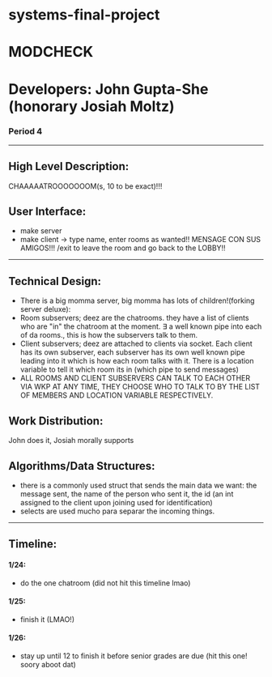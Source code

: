 # systems-final-project

# MODCHECK

# Developers: John Gupta-She (honorary Josiah Moltz)
### Period 4
---
## High Level Description:
CHAAAAATROOOOOOOM(s, 10 to be exact)!!!


## User Interface:
- make server
- make client -> type name, enter rooms as wanted!! MENSAGE CON SUS AMIGOS!!! /exit to leave the room and go back to the LOBBY!!

---

## Technical Design:
- There is a big momma server, big momma has lots of children!(forking server deluxe):
- Room subservers; deez are the chatrooms. they have a list of clients who are "in" the chatroom at the moment. ∃ a well known pipe into each of da rooms., this is how the subservers talk to them.
- Client subservers; deez are attached to clients via socket. Each client has its own subserver, each subserver has its own well known pipe leading into it which is how each room talks with it. There is a location variable to tell it which room its in (which pipe to send messages)
- ALL ROOMS AND CLIENT SUBSERVERS CAN TALK TO EACH OTHER VIA WKP AT ANY TIME, THEY CHOOSE WHO TO TALK TO BY THE LIST OF MEMBERS AND LOCATION VARIABLE RESPECTIVELY.


## Work Distribution:
John does it, Josiah morally supports

## Algorithms/Data Structures:
- there is a commonly used struct that sends the main data we want: the message sent, the name of the person who sent it, the id (an int assigned to the client upon joining used for identification)
- selects are used mucho para separar the incoming things.
---
## Timeline:
#### 1/24:
- do the one chatroom (did not hit this timeline lmao)
#### 1/25:
- finish it (LMAO!)
#### 1/26:
- stay up until 12 to finish it before senior grades are due (hit this one! soory aboot dat)
